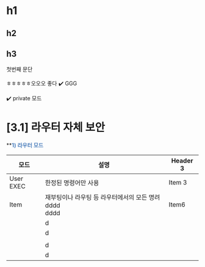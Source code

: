 # h1
## h2<center></center>
## h3

첫번째 문단 <br/><br/> ㅎㅎㅎㅎㅎ오오오 좋다
✔️
GGG

✔️ private 모드<br/>


# [3.1] 라우터 자체 보안 

****<font color="#4f81bd">1<font color="#4f81bd">) 라우터 모드</font></font>**

| 모드        | 설명                                   | Header 3 |
| --------- | ------------------------------------ | -------- |
| User EXEC | 한정된 명령어만 사용                          | Item 3   |
| Item      | 재부팅이나 라우팅 등 라우터에서의 모든 명려dddd<br>dddd | Item6    |
|           | d                                    |          |
|           | d                                    |          |
|           |                                      |          |
|           | d                                    |          |
|           | d                                    |          |
